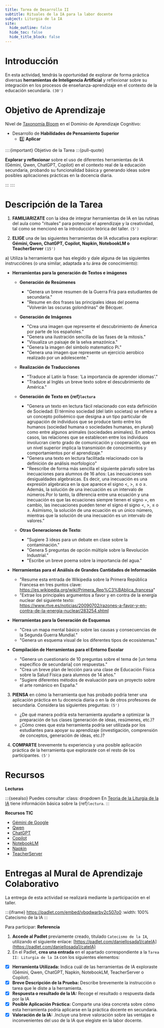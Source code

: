 ```yaml
---
title: Tarea de Desarrollo II
subtitle: Rituales de la IA para la labor docente
subject: Liturgia de la IA
site:
  hide_outline: false
  hide_toc: false
  hide_title_block: false
---
```


# Introducción

En esta actividad, tendrás la oportunidad de explorar de forma práctica diversas **herramientas de Inteligencia Artificial** y reflexionar sobre su integración en los procesos de enseñanza-aprendizaje en el contexto de la educación secundaria. `(30')`

# Objetivo de Aprendizaje

Nivel de [Taxonomía Bloom](https://www.theflippedclassroom.es/wp-content/uploads/2015/01/bloom.001.jpg) en el Dominio de Aprendizaje Cognitivo:

* Desarrollo de **Habilidades de Pensamiento Superior**
    * 3️⃣ **Aplicar**
    
::::{important} Objetivo de la Tarea
:::{pull-quote}

**Explorar y reflexionar** sobre el uso de diferentes herramientas de IA (Gémini, Qwen, ChatGPT, Copilot) en el contexto real de la educación secundaria, probando su funcionalidad básica y generando ideas sobre posibles aplicaciones prácticas en la docencia diaria.

:::
::::

# Descripción de la Tarea

1.  **FAMILIARIZATE** con la idea de integrar herramientas de IA en las rutinas del aula como "rituales" para potenciar el aprendizaje y la creatividad, tal como se mencionó en la introducción teórica del taller. `(5')`

2. **ELIGE** una de las siguientes herramientas de IA educativa para explorar: **Gémini, Qwen, ChatGPT, Copilot, Napkin, NotebookLM o TeacherServer** `(15')`

a) Utiliza la herramienta que has elegido y dale alguna de las siguientes instrucciónes (o una similar, adaptada a tu área de conocimiento):

* **Herramientas para la generación de Textos e imágenes** 
    * **Generación de Resúmenes**

        * "Genera un breve resumen de la Guerra Fría para estudiantes de secundaria."
        * "Resume en dos frases las principales ideas del poema "Volverán las oscuras golondrinas" de Bécquer.

    * **Generación de Imágenes** 

        * "Crea una imagen que represente el descubrimiento de Ámerica por parte de los españoles."
        * "Genera una ilustración sencilla de las fases de la mitosis."
        * "Visualiza un paisaje de la selva amazónica."
        * "Genera la imagen del simbolo matematico Pi."
        * "Genera una imagen que represente un ejercicio aerobico realizado por un adolescente."

    * **Realización de Traducciones**

        * "Traduce al Latín la frase: 'La importancia de aprender idiomas'."
        * "Traduce al Inglés un breve texto sobre el descubrimiento de América."

    * **Generación de Texto en {ref}`lectura`**
        * "Genera un texto en lectura fácil relacionado con esta definición de Sociedad: El término sociedad (del latín societas) se refiere a un concepto polisémico que designa a un tipo particular de agrupación de individuos que se produce tanto entre los humanos (sociedad humana o sociedades humanas, en plural) como entre algunos animales (sociedades animales). En ambos casos, las relaciones que se establecen entre los individuos involucran cierto grado de comunicación y cooperación, que en un nivel superior implica la transmisión de conocimientos y comportamientos por el aprendizaje."
        * "Genera una texto en lectura facilitada relacionado con la definición de análisis morfologico"
        * "Reescribe de forma más sencilla el siguiente párrafo sobre las inecuaciones para alumnos de 16 años: Las inecuaciones son desigualdades algebraicas. Es decir, una inecuación es una expresión algebraica en la que aparece el signo <, >, ≤ o ≥. Además, la solución de una inecuación es un intervalo de números.Por lo tanto, la diferencia entre una ecuación y una inecuación es que las ecuaciones siempre tienen el signo =, en cambio, las inecuaciones pueden tener el signo el signo <, >, ≤ o ≥. Asimismo, la solución de una ecuación es un único número, mientras que la solución de una inecuación es un intervalo de valores."

    * **Otras Generaciones de Texto**:

        * "Sugiere 3 ideas para un debate en clase sobre la contaminación."
        * "Genera 5 preguntas de opción múltiple sobre la Revolución Industrial."
        * "Escribe un breve poema sobre la importancia del agua."

* **Herramientas para el Análisis de Grandes Cantidades de Información**

    * "Resume esta entrada de Wikipedia sobre la Primera República Francesa en tres puntos clave: https://es.wikipedia.org/wiki/Primera_Rep%C3%BAblica_francesa"
    * "Extrae los principales argumentos a favor y en contra de la energía nuclear del siguiente texto: https://www.rtve.es/noticias/20090702/razones-a-favor-y-en-contra-de-la-energia-nuclear/283254.shtml

* **Herramientas para la Generación de Esquemas** 

    * "Crea un mapa mental básico sobre las causas y consecuencias de la Segunda Guerra Mundial."
    * "Genera un esquema visual de los diferentes tipos de ecosistemas."

* **Compilación de Herramientas para el Entorno Escolar**

    * "Genera un cuestionario de 10 preguntas sobre el tema de [un tema específico de secundaria] con respuestas."
    * "Crea un breve plan de lección para una clase de Educación Física sobre la Salud Física para alumnos de 14 años."
    * "Sugiere diferentes métodos de evaluación para un proyecto sobre el arte románico en España."

3.  **PIENSA** en cómo la herramienta que has probado podría tener una aplicación práctica en tu docencia diaria o en la de otros profesores de secundaria. Considera las siguientes preguntas: `(5')`

    * ¿De qué manera podría esta herramienta ayudarte a optimizar la preparación de tus clases (generación de ideas, resúmenes, etc.)?
    * ¿Cómo crees que esta herramienta podría ser utilizada por los estudiantes para apoyar su aprendizaje (investigación, comprensión de conceptos, generación de ideas, etc.)?

4.  **COMPARTE** brevemente tu experiencia y una posible aplicación práctica de la herramienta que exploraste con el resto de los participantes. `(5')`

# Recursos

**Lecturas**

:::{seealso} Puedes consultar
:class: dropdown
En [Teoria de la Liturgia de la IA](2B0app.md) tiene információn básica sobre la {ref}`lectura`. 
:::

**Recursos TIC**

* [Gémini de Google](https://gemini.google.com/)
* [Qwen](https://chat.qwen.ai/)
* [ChatGPT](https://chat.openai.com/)
* [Copilot](https://copilot.microsoft.com/)
* [NotebookLM](https://notebooklm.google.com/)
* [Napkin](https://https://www.napkin.ai/)
* [TeacherServer](https://teacherserver.com/)

# Entregas al Mural de Aprendizaje Colaborativo

La entrega de esta actividad se realizará mediante la participación en el taller.

:::{iframe} https://padlet.com/embed/vbqdwarbv2c507o0
:width: 100%
Catecismo de la IA
:::

Para participar:
**Referencia**

1. **Accede al Padlet** previamente creado, titulado `Catecismo de la IA`, utilizando el siguiente enlace: [https://padlet.com/daniellosada1/cateIA](https://padlet.com/daniellosada1/cateIA)
2. En el Padlet, **crea una entrada** en el apartado correspondiente a la `Tarea II: Liturgia de la IA` con los siguientes elementos:

- [x]  **Herramienta Utilizada:** Indica cuál de las  herramientas de IA exploraste (Gémini, Qwen, ChatGPT, Napkin, NotebookLM, TeacherServer o Copilot).
- [x]  **Breve Descripción de la Prueba:** Describe brevemente la instrucción o tarea que le diste a la herramienta.
- [x]  **Respuesta o resultado de la IA:** Recoge el resultado o respuesta dada por la IA
- [x]  **Posible Aplicación Práctica:** Comparte una idea concreta sobre cómo esta herramienta podría aplicarse en la práctica docente en secundaria.
- [x]  **Valoración de la IA:** .Incluye una breve valoración sobre las ventajas e inconvenientes del uso de la IA que elegiste en la labor docente.